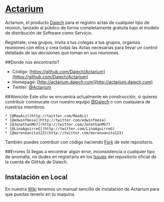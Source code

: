 # [Actarium](http://actarium.daiech.com)

Actarium, el producto [Daiech](http://daiech.com) para el registro actas de cualquier tipo de reunion, lanzado al público de forma completamente gratuita bajo el modelo de distribución de Software como Servicio.

Registrate, crea grupos, invita a tus colegas a tus grupos, organiza reuniones con ellos y crea todas las Actas necesarias para llevar un control detallado de las decisiones que toman en sus reuniones.


##Donde nos encontrarlo?
* Código: [https://github.com/Daiech/Actarium](https://github.com/Daiech/Actarium)
* Homepage: [http://actarium.daiech.com](http://actarium.daiech.com)
* Twitter: [@Actarium](http://twitter.com/Actarium)

##Atención
Este sitio se encuentra actualmente en construcción, si quieres contribuir cominucate con nuestro equipo [@Daiech](http://twitter.com/daiech) o con cualquiera de nuestros miembros:

	* [@MaoAiz](http://twitter.com/MaoAiz)
	* [@edwinfmesa](http://twitter.com/edwinfmesa)
	* [@JonathanMG7](http://twitter.com/JonathanMG7)
	* [@LinaAguirreG](http://twitter.com/LinaAguirreG)
	* [@morenoanita123](http://twitter.com/morenoanita123)

También puedes contribuir con código haciendo [Fork](https://help.github.com/articles/fork-a-repo) de este repositorio.

##Errores
Si llegas a encontrar algún error, inconsistencia o cualquier tipo de anomalía, no dudes en registrarlo en los [Issues](https://github.com/Daiech/Actarium/issues) del repositorio oficial de la cuenta de GitHub de Daiech.


## Instalación en Local
En nuestra [Wiki](https://github.com/Daiech/Actarium/wiki) tenemos un manual sencillo de instalación de Actarium para que puedas tenerlo en tu maquina.
